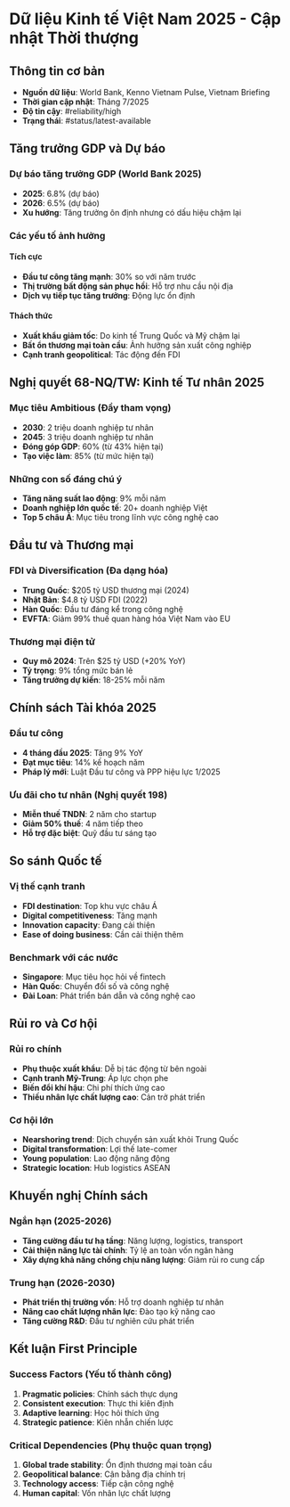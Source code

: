 # Dữ liệu Kinh tế Việt Nam 2025 - Cập nhật Thời thượng

## Thông tin cơ bản
- **Nguồn dữ liệu**: World Bank, Kenno Vietnam Pulse, Vietnam Briefing
- **Thời gian cập nhật**: Tháng 7/2025
- **Độ tin cậy**: #reliability/high
- **Trạng thái**: #status/latest-available

## Tăng trưởng GDP và Dự báo

### Dự báo tăng trưởng GDP (World Bank 2025)
- **2025**: 6.8% (dự báo)
- **2026**: 6.5% (dự báo)
- **Xu hướng**: Tăng trưởng ôn định nhưng có dấu hiệu chậm lại

### Các yếu tố ảnh hưởng
#### Tích cực
- **Đầu tư công tăng mạnh**: 30% so với năm trước
- **Thị trường bất động sản phục hồi**: Hỗ trợ nhu cầu nội địa
- **Dịch vụ tiếp tục tăng trưởng**: Động lực ổn định

#### Thách thức
- **Xuất khẩu giảm tốc**: Do kinh tế Trung Quốc và Mỹ chậm lại
- **Bất ổn thương mại toàn cầu**: Ảnh hưởng sản xuất công nghiệp
- **Cạnh tranh geopolitical**: Tác động đến FDI

## Nghị quyết 68-NQ/TW: Kinh tế Tư nhân 2025

### Mục tiêu Ambitious (Đầy tham vọng)
- **2030**: 2 triệu doanh nghiệp tư nhân
- **2045**: 3 triệu doanh nghiệp tư nhân
- **Đóng góp GDP**: 60% (từ 43% hiện tại)
- **Tạo việc làm**: 85% (từ mức hiện tại)

### Những con số đáng chú ý
- **Tăng năng suất lao động**: 9% mỗi năm
- **Doanh nghiệp lớn quốc tế**: 20+ doanh nghiệp Việt
- **Top 5 châu Á**: Mục tiêu trong lĩnh vực công nghệ cao

## Đầu tư và Thương mại

### FDI và Diversification (Đa dạng hóa)
- **Trung Quốc**: $205 tỷ USD thương mại (2024)
- **Nhật Bản**: $4.8 tỷ USD FDI (2022)
- **Hàn Quốc**: Đầu tư đáng kể trong công nghệ
- **EVFTA**: Giảm 99% thuế quan hàng hóa Việt Nam vào EU

### Thương mại điện tử
- **Quy mô 2024**: Trên $25 tỷ USD (+20% YoY)
- **Tỷ trọng**: 9% tổng mức bán lẻ
- **Tăng trưởng dự kiến**: 18-25% mỗi năm

## Chính sách Tài khóa 2025

### Đầu tư công
- **4 tháng đầu 2025**: Tăng 9% YoY
- **Đạt mục tiêu**: 14% kế hoạch năm
- **Pháp lý mới**: Luật Đầu tư công và PPP hiệu lực 1/2025

### Ưu đãi cho tư nhân (Nghị quyết 198)
- **Miễn thuế TNDN**: 2 năm cho startup
- **Giảm 50% thuế**: 4 năm tiếp theo
- **Hỗ trợ đặc biệt**: Quỹ đầu tư sáng tạo

## So sánh Quốc tế

### Vị thế cạnh tranh
- **FDI destination**: Top khu vực châu Á
- **Digital competitiveness**: Tăng mạnh
- **Innovation capacity**: Đang cải thiện
- **Ease of doing business**: Cần cải thiện thêm

### Benchmark với các nước
- **Singapore**: Mục tiêu học hỏi về fintech
- **Hàn Quốc**: Chuyển đổi số và công nghệ
- **Đài Loan**: Phát triển bán dẫn và công nghệ cao

## Rủi ro và Cơ hội

### Rủi ro chính
- **Phụ thuộc xuất khẩu**: Dễ bị tác động từ bên ngoài
- **Cạnh tranh Mỹ-Trung**: Áp lực chọn phe
- **Biến đổi khí hậu**: Chi phí thích ứng cao
- **Thiếu nhân lực chất lượng cao**: Cản trở phát triển

### Cơ hội lớn
- **Nearshoring trend**: Dịch chuyển sản xuất khỏi Trung Quốc
- **Digital transformation**: Lợi thế late-comer
- **Young population**: Lao động năng động
- **Strategic location**: Hub logistics ASEAN

## Khuyến nghị Chính sách

### Ngắn hạn (2025-2026)
- **Tăng cường đầu tư hạ tầng**: Năng lượng, logistics, transport
- **Cải thiện năng lực tài chính**: Tỷ lệ an toàn vốn ngân hàng
- **Xây dựng khả năng chống chịu năng lượng**: Giảm rủi ro cung cấp

### Trung hạn (2026-2030)
- **Phát triển thị trường vốn**: Hỗ trợ doanh nghiệp tư nhân
- **Nâng cao chất lượng nhân lực**: Đào tạo kỹ năng cao
- **Tăng cường R&D**: Đầu tư nghiên cứu phát triển

## Kết luận First Principle

### Success Factors (Yếu tố thành công)
1. **Pragmatic policies**: Chính sách thực dụng
2. **Consistent execution**: Thực thi kiên định  
3. **Adaptive learning**: Học hỏi thích ứng
4. **Strategic patience**: Kiên nhẫn chiến lược

### Critical Dependencies (Phụ thuộc quan trọng)
1. **Global trade stability**: Ổn định thương mại toàn cầu
2. **Geopolitical balance**: Cân bằng địa chính trị
3. **Technology access**: Tiếp cận công nghệ
4. **Human capital**: Vốn nhân lực chất lượng
